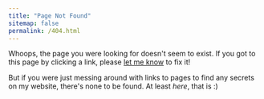 ```yaml
---
title: "Page Not Found"
sitemap: false
permalink: /404.html
---
```


Whoops, the page you were looking for doesn't seem to exist. If you got to this
page by clicking a link, please [let me know](mailto:paoloadajar@mit.edu) to fix
it!

But if you were just messing around with links to pages to find any secrets on
my website, there's none to be found. At least *here*, that is :)
